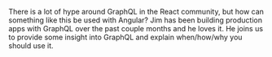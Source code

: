 There is a lot of hype around GraphQL in the React community, but how can something
like this be used with Angular? Jim has been building production apps with GraphQL over
the past couple months and he loves it. He joins us to provide some insight into GraphQL
and explain when/how/why you should use it.